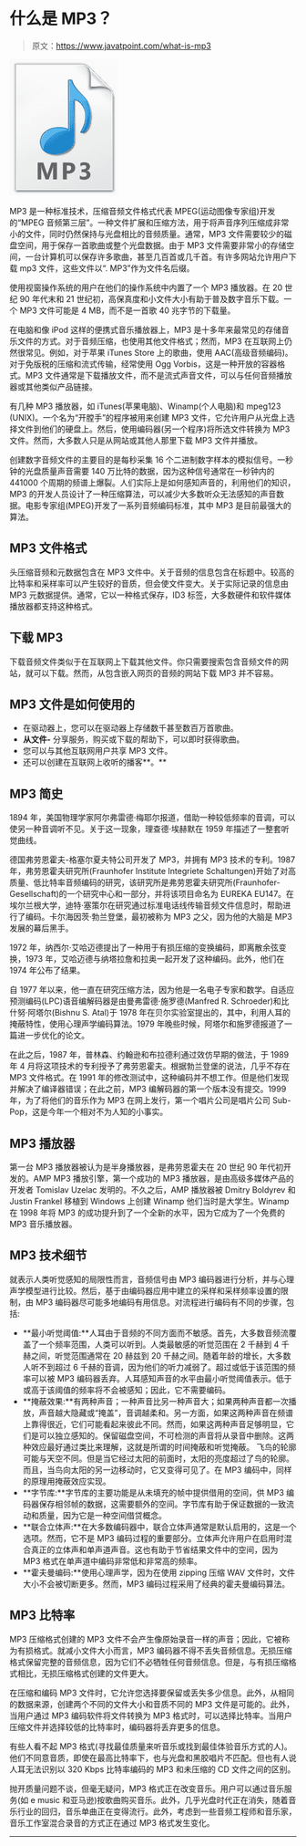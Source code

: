 # 什么是 MP3？

> 原文：<https://www.javatpoint.com/what-is-mp3>

![What is MP3](img/a8c11ef64ef8be5db17e2684a41eaf74.png)

MP3 是一种标准技术，压缩音频文件格式代表 MPEG(运动图像专家组)开发的“MPEG 音频第三层”。一种文件扩展和压缩方法，用于将声音序列压缩成非常小的文件，同时仍然保持与光盘相比的音频质量。通常，MP3 文件需要较少的磁盘空间，用于保存一首歌曲或整个光盘数据。由于 MP3 文件需要非常小的存储空间，一台计算机可以保存许多歌曲，甚至几百首或几千首。有许多网站允许用户下载 mp3 文件，这些文件以“. MP3”作为文件名后缀。

使用视窗操作系统的用户在他们的操作系统中内置了一个 MP3 播放器。在 20 世纪 90 年代末和 21 世纪初，高保真度和小文件大小有助于普及数字音乐下载。一个 MP3 文件可能是 4 MB，而不是一首歌 40 兆字节的下载量。

在电脑和像 iPod 这样的便携式音乐播放器上，MP3 是十多年来最常见的存储音乐文件的方式。对于音频压缩，也使用其他文件格式；然而，MP3 在互联网上仍然很常见。例如，对于苹果 iTunes Store 上的歌曲，使用 AAC(高级音频编码)。对于免版税的压缩和流式传输，经常使用 Ogg Vorbis，这是一种开放的容器格式。MP3 文件通常是下载播放文件，而不是流式声音文件，可以与任何音频播放器或其他类似产品链接。

有几种 MP3 播放器，如 iTunes(苹果电脑)、Winamp(个人电脑)和 mpeg123 (UNIX)。一个名为“开膛手”的程序被用来创建 MP3 文件，它允许用户从光盘上选择文件到他们的硬盘上。然后，使用编码器(另一个程序)将所选文件转换为 MP3 文件。然而，大多数人只是从网站或其他人那里下载 MP3 文件并播放。

创建数字音频文件的主要目的是每秒采集 16 个二进制数字样本的模拟信号。一秒钟的光盘质量声音需要 140 万比特的数据，因为这种信号通常在一秒钟内的 441000 个周期的频谱上爆裂。人们实际上是如何感知声音的，利用他们的知识，MP3 的开发人员设计了一种压缩算法，可以减少大多数听众无法感知的声音数据。电影专家组(MPEG)开发了一系列音频编码标准，其中 MP3 是目前最强大的算法。

## MP3 文件格式

头压缩音频和元数据包含在 MP3 文件中。关于音频的信息包含在标题中。较高的比特率和采样率可以产生较好的音质，但会使文件变大。关于实际记录的信息由 MP3 元数据提供。通常，它以一种格式保存，ID3 标签，大多数硬件和软件媒体播放器都支持这种格式。

## 下载 MP3

下载音频文件类似于在互联网上下载其他文件。你只需要搜索包含音频文件的网站，就可以下载。然而，从包含嵌入网页的音频的网站下载 MP3 并不容易。

## MP3 文件是如何使用的

*   在驱动器上，您可以在驱动器上存储数千甚至数百万首歌曲。
*   **从文件-** 分享服务，购买或下载的帮助下，可以即时获得歌曲。
*   您可以与其他互联网用户共享 MP3 文件。
*   还可以创建在互联网上收听的播客**。**

## MP3 简史

1894 年，美国物理学家阿尔弗雷德·梅耶尔报道，借助一种较低频率的音调，可以使另一种音调听不见。关于这一现象，理查德·埃赫默在 1959 年描述了一整套听觉曲线。

德国弗劳恩霍夫-格塞尔夏夫特公司开发了 MP3，并拥有 MP3 技术的专利。1987 年，弗劳恩霍夫研究所(Fraunhofer Institute Integriete Schaltungen)开始了对高质量、低比特率音频编码的研究，该研究所是弗劳恩霍夫研究所(Fraunhofer-Gesellschaft)的一个研究中心和一部分，并将该项目命名为 EUREKA EU147。在埃尔兰根大学，迪特·塞策尔在研究通过标准电话线传输音频文件信息时，帮助进行了编码。卡尔海因茨·勃兰登堡，最初被称为 MP3 之父，因为他的大脑是 MP3 发展的幕后黑手。

1972 年，纳西尔·艾哈迈德提出了一种用于有损压缩的变换编码，即离散余弦变换，1973 年，艾哈迈德与纳塔拉詹和拉奥一起开发了这种编码。此外，他们在 1974 年公布了结果。

自 1977 年以来，他一直在研究压缩方法，因为他是一名电子专家和数学。自适应预测编码(LPC)语音编解码器是由曼弗雷德·施罗德(Manfred R. Schroeder)和比什努·阿塔尔(Bishnu S. Atal)于 1978 年在贝尔实验室提出的，其中，利用人耳的掩蔽特性，使用心理声学编码算法。1979 年晚些时候，阿塔尔和施罗德报道了一篇进一步优化的论文。

在此之后，1987 年，普林森、约翰逊和布拉德利通过效仿早期的做法，于 1989 年 4 月将这项技术的专利授予了弗劳恩霍夫。根据勃兰登堡的说法，几乎不存在 MP3 文件格式。在 1991 年的修改测试中，这种编码并不想工作。但是他们发现并解决了编译器错误；在此之前，MP3 编解码器的第一个版本没有提交。1999 年，为了将他们的音乐作为 MP3 在网上发行，第一个唱片公司是唱片公司 Sub-Pop，这是今年一个相对不为人知的小事实。

## MP3 播放器

第一台 MP3 播放器被认为是半身播放器，是弗劳恩霍夫在 20 世纪 90 年代初开发的。AMP MP3 播放引擎，第一个成功的 MP3 播放器，是由高级多媒体产品的开发者 Tomislav Uzelac 发明的。不久之后，AMP 播放器被 Dmitry Boldyrev 和 Justin Frankel 移植到 Windows 上创建 Winamp 他们当时是大学生。Winamp 在 1998 年将 MP3 的成功提升到了一个全新的水平，因为它成为了一个免费的 MP3 音乐播放器。

## MP3 技术细节

就表示人类听觉感知的局限性而言，音频信号由 MP3 编码器进行分析，并与心理声学模型进行比较。然后，基于由编码器应用中建立的采样和采样频率设置的限制，由 MP3 编码器尽可能多地编码有用信息。对流程进行编码有不同的步骤，包括:

*   **最小听觉阈值:**人耳由于音频的不同方面而不敏感。首先，大多数音频流覆盖了一个频率范围，人类可以听到。人类最敏感的听觉范围在 2 千赫到 4 千赫之间，听觉范围通常在 20 赫兹到 20 千赫之间。随着年龄的增长，大多数人听不到超过 6 千赫的音调，因为他们的听力减弱了。超过或低于该范围的频率可以被 MP3 编码器丢弃。人耳感知声音的水平由最小听觉阈值表示。低于或高于该阈值的频率将不会被感知；因此，它不需要编码。
*   **掩蔽效果:**有两种声音；一种声音比另一种声音大；如果两种声音都一次播放，声音越大隐藏或“掩盖”，音调越柔和。另一方面，如果这两种声音在频谱上靠得很近，它们可能看起来彼此不同。然而，如果这两种声音足够明显，它们是可以独立感知的。保留磁盘空间，不可检测的声音将从录音中删除。这两种效应最好通过类比来理解，这就是所谓的时间掩蔽和听觉掩蔽。
    飞鸟的轮廓可能与天空不同。但是当它经过太阳的前面时，太阳的亮度超过了鸟的轮廓。而且，当鸟向太阳的另一边移动时，它又变得可见了。在 MP3 编码中，同样的原理用掩蔽效应实现。
*   **字节库:**字节库的主要功能是从未填充的帧中提供借用的空间，供 MP3 编码器保存相邻帧的数据，这需要额外的空间。字节库有助于保证数据的一致流动和质量，因为它是一种空间借贷概念。
*   **联合立体声:**在大多数编码器中，联合立体声通常是默认启用的，这是一个选项。然而，它不是 MP3 编码过程的重要部分。立体声允许用户在启用时混合真正的立体声和单声道声音。这也有助于节省结果文件中的空间，因为 MP3 格式在单声道中编码非常低和非常高的频率。
*   **霍夫曼编码:**使用心理声学，因为在使用 zipping 压缩 WAV 文件时，文件大小不会被切断更多。然而，MP3 编码过程采用了经典的霍夫曼编码算法。

## MP3 比特率

MP3 压缩格式创建的 MP3 文件不会产生像原始录音一样的声音；因此，它被称为有损格式。就减小文件大小而言，MP3 编码器不得不丢失音频信息。无损压缩格式保留完整的音频信息，因为它们不必牺牲任何音频信息。但是，与有损压缩格式相比，无损压缩格式创建的文件更大。

在压缩和编码 MP3 文件时，它允许您选择要保留或丢失多少信息。此外，从相同的数据来源，创建两个不同的文件大小和音质不同的 MP3 文件是可能的。此外，当用户通过 MP3 编码软件将文件转换为 MP3 格式时，可以选择比特率。当用户压缩文件并选择较低的比特率时，编码器将丢弃更多的信息。

有些人看不起 MP3 格式(寻找最佳质量来听音乐或找到最佳体验音乐方式的人)。他们不同意音质，即使在最高比特率下，也与光盘和黑胶唱片不匹配。但也有人说人耳无法识别以 320 Kbps 比特率编码的 MP3 和未压缩的 CD 文件之间的区别。

抛开质量问题不谈，但毫无疑问，MP3 格式正在改变音乐。用户可以通过音乐服务(如 e music 和亚马逊)按歌曲购买音乐。此外，几乎光盘时代正在消失，随着音乐行业的回归，音乐单曲正在变得流行。此外，考虑到一些音频工程师和音乐家，音乐工作室混合录音的方式正在通过 MP3 格式发生变化。

* * *